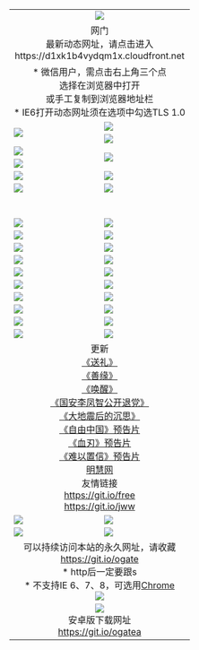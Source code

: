 ﻿<table>
  <tr></tr>
  <tr><td colspan=2 align=center><img src="https://cloud.githubusercontent.com/assets/11880933/13434984/f430fae2-e012-11e5-814f-c2df1e82b247.jpg" /></td></tr>
  <tr><td colspan=2 align=center>网门<br>最新动态网址，请点击进入
<br>https://d1xk1b4vydqm1x.cloudfront.net
    </td>
  </tr>
  <tr>
    <td colspan=2 align=center>* 微信用户，需点击右上角三个点<br>选择在浏览器中打开<br>或手工复制到浏览器地址栏
    <br>* IE6打开动态网址须在选项中勾选TLS 1.0</td>
  </tr>
  <tr>
    <td rowspan=2><a href="https://d1xk1b4vydqm1x.cloudfront.net/ogUP.aspx?name=11DKC.mp4&list=11DKC" target="_blank"><img src="https://d1xk1b4vydqm1x.cloudfront.net/Up/11DKC1.jpg" /></a></td> 
    <td><div><a href="https://d1xk1b4vydqm1x.cloudfront.net/ogUP.aspx?name=LRWS.mp4&list=LRWS" target="_blank"><img src="https://d1xk1b4vydqm1x.cloudfront.net/Up/LRWS.jpg" /></a></td>
   </tr>
  <tr>
    <td><a href="https://d1xk1b4vydqm1x.cloudfront.net/ogNiceVedio.aspx" target="_blank"><img src="https://d1xk1b4vydqm1x.cloudfront.net/Up/11TGKDY.jpg" /></a></td>
  </tr>
  <tr>
    <td><a href="https://d1xk1b4vydqm1x.cloudfront.net/ogUP.aspx?name=JQR.mp4&count=2" target="_blank"><img src="https://d1xk1b4vydqm1x.cloudfront.net/Up/JQR.jpg" /></a></td>   
    <td rowspan=2><a href="https://d1xk1b4vydqm1x.cloudfront.net/ogUP.aspx?name=JP.mp4&count=9" target="_blank"><img src="https://d1xk1b4vydqm1x.cloudfront.net/Up/JP.jpg" /></td>
  </tr>
  <tr>
    <td><a href="https://d1xk1b4vydqm1x.cloudfront.net/ogUP.aspx?name=WH.mp4" target="_blank"><img src="https://d1xk1b4vydqm1x.cloudfront.net/Up/WH.jpg" /></a></td>
  </tr>
  <tr>
    <td><a href="https://d1xk1b4vydqm1x.cloudfront.net/ogUP.aspx?name=SSZJ.mp4&list=SSZJ" target="_blank"><img src="https://d1xk1b4vydqm1x.cloudfront.net/Up/SSZJ.jpg" /></a></td>
    <td><a href="https://d1xk1b4vydqm1x.cloudfront.net/ogUP.aspx?name=1XQK.mp4&count=13" target="_blank"><img src="https://d1xk1b4vydqm1x.cloudfront.net/Up/1XQK.jpg" /></a</td>
  </tr>
  <tr>
    <td><a href="https://d1xk1b4vydqm1x.cloudfront.net/ogUP.aspx?name=ZY.mp4&count=2015|16" target="_blank"><img src="https://d1xk1b4vydqm1x.cloudfront.net/Up/ZY.jpg" /></a</td>
    <td><a href="https://d1xk1b4vydqm1x.cloudfront.net/ogUP.aspx?name=XTFY.mp4&count=B|2,A|24" target="_blank"><img src="https://d1xk1b4vydqm1x.cloudfront.net/Up/XTFY.jpg" /></a></td>
  </tr>
  <tr height="40">
  </tr>
  <tr>
    <td><a href="https://d1xk1b4vydqm1x.cloudfront.net/ogUP.aspx?name=4EE/QQ.mp4&list=4EEQQ" target="_blank"><img src="https://d1xk1b4vydqm1x.cloudfront.net/Up/4EE/QQ0.jpg"/></a></td>
    <td><a href="https://d1xk1b4vydqm1x.cloudfront.net/ogUP.aspx?name=4EE/HQ.mp4&list=4EEHQ" target="_blank"><img src="https://d1xk1b4vydqm1x.cloudfront.net/Up/4EE/HQ0.jpg"/></a></td>
  </tr>
  <tr>
    <td><a href="https://d1xk1b4vydqm1x.cloudfront.net/ogUP.aspx?name=4EE/ZG.mp4&list=4EEZG" target="_blank"><img src="https://d1xk1b4vydqm1x.cloudfront.net/Up/4EE/ZG0.jpg"/></a></td>
    <td><a href="https://d1xk1b4vydqm1x.cloudfront.net/ogUP.aspx?name=4EE/DJ.mp4&list=4EEDJ" target="_blank"><img src="https://d1xk1b4vydqm1x.cloudfront.net/Up/4EE/DJ0.jpg"/></a></td>
  </tr>
  <tr>
    <td><a href="https://d1xk1b4vydqm1x.cloudfront.net/ogUP.aspx?name=4EE/GX.mp4&list=4EEGX" target="_blank"><img src="https://d1xk1b4vydqm1x.cloudfront.net/Up/4EE/GX0.jpg"/></a></td>
    <td><a href="https://d1xk1b4vydqm1x.cloudfront.net/ogUP.aspx?name=4EE/HD.mp4&list=4EEHD" target="_blank"><img src="https://d1xk1b4vydqm1x.cloudfront.net/Up/4EE/HD0.jpg"/></a></td>
  </tr>
  <tr>
    <td><a href="https://d1xk1b4vydqm1x.cloudfront.net/ogUP.aspx?name=4EE/TX.mp4&list=4EETX" target="_blank"><img src="https://d1xk1b4vydqm1x.cloudfront.net/Up/4EE/TX0.jpg"/></a></td>
    <td><a href="https://d1xk1b4vydqm1x.cloudfront.net/ogUP.aspx?name=4EE/WZ.mp4&list=4EEWZ" target="_blank"><img src="https://d1xk1b4vydqm1x.cloudfront.net/Up/4EE/WZ0.jpg"/></a></td>
  </tr>
  <tr>
    <td><a href="https://d1xk1b4vydqm1x.cloudfront.net/onUP.aspx?name=https://d1pog55izwmvoe.cloudfront.net/" target="_blank"><img src="https://d1xk1b4vydqm1x.cloudfront.net/Up/0DTW.jpg"/></a></td>
    <td><a href="https://d1xk1b4vydqm1x.cloudfront.net/onUP.aspx?name=https://d240ns8up8earz.cloudfront.net/acenter/" target="_blank"><img src="https://d1xk1b4vydqm1x.cloudfront.net/Up/0TDW.jpg" /></a></td>
  </tr>
  <tr>
    <td><a href="https://d1xk1b4vydqm1x.cloudfront.net/onUP.aspx?name=https://d4508d6vomz2p.cloudfront.net/gb/nsc413.htm" target="_blank"><img src="https://d1xk1b4vydqm1x.cloudfront.net/Up/0DJY.jpg" /></a></td>
    <td><a href="https://d1xk1b4vydqm1x.cloudfront.net/onUP.aspx?name=https://dilo7bqpjb57y.cloudfront.net/xtr/gb/prog204.html" target="_blank"><img src="https://d1xk1b4vydqm1x.cloudfront.net/Up/0XTR.jpg" /></a></td>
  </tr>
  <tr>
    <td><a href="https://d1xk1b4vydqm1x.cloudfront.net/onUP.aspx?name=https://d3aj00iefsmfgc.cloudfront.net/" target="_blank"><img src="https://d1xk1b4vydqm1x.cloudfront.net/Up/0MHW.jpg" /></a></td>
    <td><a href="https://d1xk1b4vydqm1x.cloudfront.net/onUP.aspx?name=https://d20wz7qt14x5d2.cloudfront.net/" target="_blank"><img src="https://d1xk1b4vydqm1x.cloudfront.net/Up/0ZJW.jpg" /></a></td>
  </tr>
  <tr>
    <td><a href="https://d1xk1b4vydqm1x.cloudfront.net/ogUP.aspx?name=0FG.zip" target="_blank"><img src="https://d1xk1b4vydqm1x.cloudfront.net/Up/0FG.jpg" /></a></td>
    <td><a href="https://d1xk1b4vydqm1x.cloudfront.net/ogUP.aspx?name=0FGA.apk" target="_blank"><img src="https://d1xk1b4vydqm1x.cloudfront.net/Up/0FGA.jpg" /></a></td>
  </tr>
  <tr>
    <td><a href="https://d1xk1b4vydqm1x.cloudfront.net/ogUP.aspx?name=0U.zip" target="_blank"><img src="https://d1xk1b4vydqm1x.cloudfront.net/Up/0U.jpg" /></a></td>
    <td><a href="https://d1xk1b4vydqm1x.cloudfront.net/ogUP.aspx?name=0UA.apk" target="_blank"><img src="https://d1xk1b4vydqm1x.cloudfront.net/Up/0UA.jpg" /></a></td>
  </tr>
  <tr>
    <td><a href="https://d1xk1b4vydqm1x.cloudfront.net/ogUP.aspx?name=0iPPOTV.zip" target="_blank"><img src="https://d1xk1b4vydqm1x.cloudfront.net/Up/0iPPOTV.jpg" /></a></td>
    <td><a href="https://d1xk1b4vydqm1x.cloudfront.net/ogUP.aspx?name=0iNTD.apk" target="_blank"><img src="https://d1xk1b4vydqm1x.cloudfront.net/Up/0iNTD.jpg" /></a></td>
  </tr>
  <tr>
    <td colspan=2 align=center>更新<br>
      <a href="https://d1xk1b4vydqm1x.cloudfront.net/ogUP.aspx?name=4ESL.mp4" target="_blank">《送礼》</a><br>
      <a href="https://d1xk1b4vydqm1x.cloudfront.net/ogUP.aspx?name=4ESY.mp4" target="_blank">《善缘》</a><br>
      <a href="https://d1xk1b4vydqm1x.cloudfront.net/ogUP.aspx?name=4EHX.mp4" target="_blank">《唤醒》</a><br>
      <a href="https://d1xk1b4vydqm1x.cloudfront.net/ogUP.aspx?name=4LFZ.mp4" target="_blank">《国安李凤智公开退党》</a><br>
      <a href="https://d1xk1b4vydqm1x.cloudfront.net/ogUP.aspx?name=4DDZHDCS.mp4" target="_blank">《大地震后的沉思》</a><br>
      <a href="https://d1xk1b4vydqm1x.cloudfront.net/ogUP.aspx?name=11ZYZG0.mp4" target="_blank">《自由中国》预告片</a><br>
      <a href="https://d1xk1b4vydqm1x.cloudfront.net/ogUP.aspx?name=11XR.mp4" target="_blank">《血刃》预告片</a><br>
      <a href="https://d1xk1b4vydqm1x.cloudfront.net/ogUP.aspx?name=11NYZX.mp4&count=2" target="_blank">《难以置信》预告片</a><br>
      <a href="https://d1xk1b4vydqm1x.cloudfront.net/onUP.aspx?name=https://www.minghui.org/" target="_blank">明慧网</a><br>
      友情链接<br>
      <a href="https://d1xk1b4vydqm1x.cloudfront.net/onUP.aspx?name=https://git.io/free" target="_blank">https://git.io/free</a><br>
      <a href="https://d1xk1b4vydqm1x.cloudfront.net/onUP.aspx?name=https://git.io/jww" target="_blank">https://git.io/jww</a></td>
    </td>
  </tr>
  <tr>
    <td><a href="https://d1xk1b4vydqm1x.cloudfront.net/ogNice.aspx" target="_blank"><img src="https://d1xk1b4vydqm1x.cloudfront.net/Up/0WCYY.jpg" /></a></td>
    <td><a href="https://d1xk1b4vydqm1x.cloudfront.net/onCO.aspx?ob=600事物&op=增删改&args=WH1~%23类型6新闻%7c%23类型6评论&mode=" target="_blank"><img src="https://d1xk1b4vydqm1x.cloudfront.net/Up/0WZTT.jpg" /></a></td> 
  </tr>
  <tr>
    <td><a href="https://d1xk1b4vydqm1x.cloudfront.net/ogDY.aspx" target="_blank"><img src="https://d1xk1b4vydqm1x.cloudfront.net/Up/0FK.jpg" /></a></td>
    <td><a href="https://d1xk1b4vydqm1x.cloudfront.net/ogST.aspx" target="_blank"><img src="https://d1xk1b4vydqm1x.cloudfront.net/Up/0ST.jpg" /></a></td> 
  </tr>
  <tr>
    <td colspan=2 align=center>可以持续访问本站的永久网址，请收藏<br/><a href="https://git.io/ogate" target="_blank">https://git.io/ogate</a><br/>* http后一定要跟s<br/>* 不支持IE 6、7、8，可选用<a href="https://d1xk1b4vydqm1x.cloudfront.net/ogUP.aspx?name=0ChromePortable.zip">Chrome</a><br/><a href="https://d1xk1b4vydqm1x.cloudfront.net/Up/0WMGDL2.png" target="_blank"><img src="https://d1xk1b4vydqm1x.cloudfront.net/Up/0WMGD2.png"/></a></td>
  </tr>
  <tr>
    <td colspan=2 align=center><a href="https://d1xk1b4vydqm1x.cloudfront.net/ogUP.aspx?name=0oGate.apk" target="_blank"><img src="https://cloud.githubusercontent.com/assets/11880933/13720399/75e143ee-e842-11e5-9f0a-1421f423c80f.jpg" /></a><br>安卓版下载网址<br><a href="https://git.io/ogatea">https://git.io/ogatea</a></td>
  </tr>
  <!--tr>
    <td colspan=2 align=center>可能失效的动态网址
    </td>
  </tr-->
</table>
